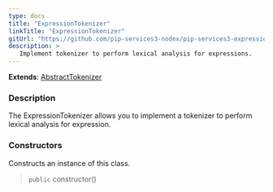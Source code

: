 ```yaml
---
type: docs
title: "ExpressionTokenizer"
linkTitle: "ExpressionTokenizer"
gitUrl: "https://github.com/pip-services3-nodex/pip-services3-expressions-nodex"
description: > 
   Implement tokenizer to perform lexical analysis for expressions.
---
```


**Extends**: [AbstractTokenizer](../../../tokenizers/abstract_tokenizer)

### Description

The ExpressionTokenizer allows you to implement a tokenizer to perform lexical analysis for expression.  


### Constructors
Constructs an instance of this class.

> `public` constructor()
